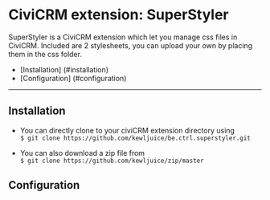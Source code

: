 # CiviCRM extension: SuperStyler

SuperStyler is a CiviCRM extension which let you manage css files in CiviCRM. Included are 2 stylesheets, you can upload your own by placing them in the css folder.
- [Installation] (#installation)
- [Configuration] (#configuration)

***

## Installation
- You can directly clone to your civiCRM extension directory using<br>
```$ git clone https://github.com/kewljuice/be.ctrl.superstyler.git```

- You can also download a zip file from<br>
```$ git clone https://github.com/kewljuice/zip/master```

## Configuration
